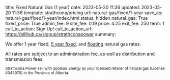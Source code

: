 title: Fixed Natural Gas (1 year)
date: 2023-05-20 11:36
updated: 2023-05-20 11:36
template: strathcona/pricing
url: natural-gas/fixed/1-year
save_as: natural-gas/fixed/1-year/index.html
status: hidden
natural_gas: True
fixed_price: True
admin_fee: 9
site_fee: 0.19
price: 4.25
exit_fee: 250
term: 1
call_to_action: Sign Up!
call_to_action_url: https://billhub.ca/signup/strathconapower
summary:

We offer 1 year fixed, [5 year fixed]({filename}fixed-natural-gas.md), and [floating]({filename}floating-natural-gas.md) natural gas rates.

All rates are subject to an administration fee, as well as distribution and
transmission fees.

<small markdown=1>
  Strathcona Power sell with Sponsor Energy as your licensed
  retailer of natural gas (License #343970)
  in the Province of Alberta.
</small>
